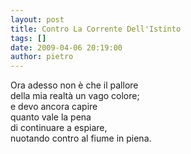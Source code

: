 ```yaml
---
layout: post
title: Contro La Corrente Dell'Istinto
tags: []
date: 2009-04-06 20:19:00
author: pietro
---
```

Ora adesso non è che il pallore<br/>della mia realtà un vago colore;<br/>e devo ancora capire<br/>quanto vale la pena<br/>di continuare a espiare,<br/>nuotando contro al fiume in piena.
